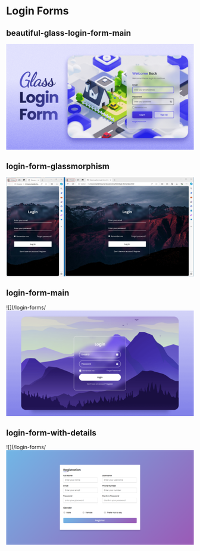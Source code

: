 # Login Forms

## beautiful-glass-login-form-main

![beautiful glass login form](/login-forms/beautiful-glass-login-form-main/preview.png)

## login-form-glassmorphism

![](/login-forms/login-form-glassmorphism/login-form-glassmorphism.jpg)

## login-form-main

![](/login-forms/![](/login-forms/login-form-main/preview.png)

## login-form-with-details

![](/login-forms/![](/login-forms/login-form-with-details/preview.png)





